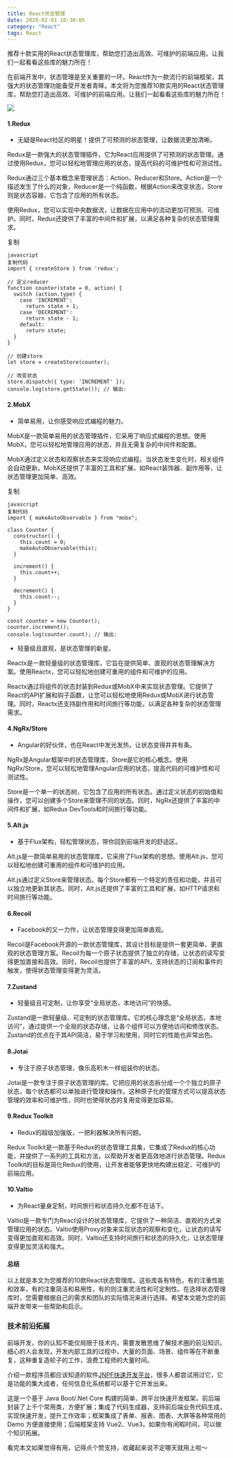 ```yaml
---
title: React状态管理
date: 2020-02-01 10:30:05
category: "React"
tags: React
---
```

推荐十款实用的React状态管理库，帮助您打造出高效、可维护的前端应用。让我们一起看看这些库的魅力所在！

在前端开发中，状态管理是至关重要的一环。React作为一款流行的前端框架，其强大的状态管理功能备受开发者青睐。本文将为您推荐10款实用的React状态管理库，帮助您打造出高效、可维护的前端应用。让我们一起看看这些库的魅力所在！

![](https://p3-juejin.byteimg.com/tos-cn-i-k3u1fbpfcp/37a5ba1028a94fbd9cdee6fbc2af585a~tplv-k3u1fbpfcp-jj-mark:0:0:0:0:q75.image#?w=706&h=382&s=11338&e=webp&b=e2e0e6)

#### 1.Redux

- 无疑是React社区的明星！提供了可预测的状态管理，让数据流更加清晰。

Redux是一款强大的状态管理插件，它为React应用提供了可预测的状态管理。通过使用Redux，您可以轻松地管理应用的状态，提高代码的可维护性和可测试性。

Redux通过三个基本概念来管理状态：Action、Reducer和Store。Action是一个描述发生了什么的对象，Reducer是一个纯函数，根据Action来改变状态，Store则是状态容器，它包含了应用的所有状态。

使用Redux，您可以实现中央数据流，让数据在应用中的流动更加可预测、可维护。同时，Redux还提供了丰富的中间件和扩展，以满足各种复杂的状态管理需求。

复制

```
javascript
复制代码
import { createStore } from 'redux';  
  
// 定义reducer  
function counter(state = 0, action) {  
  switch (action.type) {  
    case 'INCREMENT':  
      return state + 1;  
    case 'DECREMENT':  
      return state - 1;  
    default:  
      return state;  
  }  
}  
  
// 创建store  
let store = createStore(counter);  
  
// 改变状态  
store.dispatch({ type: 'INCREMENT' });  
console.log(store.getState()); // 输出: 
```

#### 2.MobX

- 简单易用，让你感受响应式编程的魅力。

MobX是一款简单易用的状态管理插件，它采用了响应式编程的思想。使用MobX，您可以轻松地管理应用的状态，并且无需复杂的中间件和配置。

MobX通过定义状态和观察状态来实现响应式编程。当状态发生变化时，相关组件会自动更新。MobX还提供了丰富的工具和扩展，如React装饰器、副作用等，让状态管理更加简单、高效。

复制

```
javascript
复制代码
import { makeAutoObservable } from "mobx";  
  
class Counter {  
  constructor() {  
    this.count = 0;  
    makeAutoObservable(this);  
  }  
  
  increment() {  
    this.count++;  
  }  
    
  decrement() {  
    this.count--;  
  }  
}  
  
const counter = new Counter();  
counter.increment();  
console.log(counter.count); // 输出: 
```

- 轻量级且直观，是状态管理的新星。

Reactx是一款轻量级的状态管理库，它旨在提供简单、直观的状态管理解决方案。使用Reactx，您可以轻松地创建可重用的组件和可维护的应用。

Reactx通过将组件的状态封装到Redux或MobX中来实现状态管理。它提供了React的API扩展和钩子函数，让您可以轻松地使用Redux或MobX进行状态管理。同时，Reactx还支持副作用和时间旅行等功能，以满足各种复杂的状态管理需求。

#### 4.NgRx/Store

- Angular的好伙伴，也在React中发光发热，让状态变得井井有条。

NgRx是Angular框架中的状态管理库，Store是它的核心概念。使用NgRx/Store，您可以轻松地管理Angular应用的状态，提高代码的可维护性和可测试性。

Store是一个单一的状态树，它包含了应用的所有状态。通过定义状态的初始值和操作，您可以创建多个Store来管理不同的状态。同时，NgRx还提供了丰富的中间件和扩展，如Redux DevTools和时间旅行等功能。

#### 5.Alt.js

- 基于Flux架构，轻松管理状态，带你回到前端开发的舒适区。

Alt.js是一款简单易用的状态管理库，它采用了Flux架构的思想。使用Alt.js，您可以轻松地创建可重用的组件和可维护的应用。

Alt.js通过定义Store来管理状态。每个Store都有一个特定的责任和功能，并且可以独立地更新其状态。同时，Alt.js还提供了丰富的工具和扩展，如HTTP请求和时间旅行等功能。

#### 6.Recoil

- Facebook的又一力作，让状态管理变得更加简单直观。

Recoil是Facebook开源的一款状态管理库，其设计目标是提供一套更简单、更直观的状态管理方案。Recoil为每一个原子状态提供了独立的存储，让状态的读写变得更加直接和高效。同时，Recoil也提供了丰富的API，支持状态的订阅和事件的触发，使得状态管理变得更为灵活。

#### 7.Zustand

- 轻量级且可定制，让你享受“全局状态，本地访问”的快感。

Zustand是一款轻量级、可定制的状态管理库。它的核心理念是“全局状态，本地访问”，通过提供一个全局的状态存储，让各个组件可以方便地访问和修改状态。Zustand的优点在于其API简洁，易于学习和使用，同时它的性能也非常出色。

#### 8.Jotai

- 专注于原子状态管理，像乐高积木一样组装你的状态。

Jotai是一款专注于原子状态管理的库。它把应用的状态拆分成一个个独立的原子状态，每个状态都可以单独进行管理和操作。这种原子化的管理方式可以提高状态管理的效率和可维护性，同时也使得状态的复用变得更加容易。

#### 9.Redux Toolkit

- Redux的超级加强版，一把利器解决所有问题。

Redux Toolkit是一款基于Redux的状态管理工具集，它集成了Redux的核心功能，并提供了一系列的工具和方法，以帮助开发者更高效地进行状态管理。Redux Toolkit的目标是简化Redux的使用，让开发者能够更快地构建出稳定、可维护的前端应用。

#### 10.Valtio

- 为React量身定制，时间旅行和状态持久化都不在话下。

Valtio是一款专门为React设计的状态管理库，它提供了一种简洁、直观的方式来管理应用的状态。Valtio使用Proxy对象来实现状态的观察和变化，让状态的读写变得更加直观和高效。同时，Valtio还支持时间旅行和状态的持久化，让状态管理变得更加灵活和强大。

#### 总结

以上就是本文为您推荐的10款React状态管理库。这些库各有特色，有的注重性能和效率，有的注重简洁和易用性，有的则注重灵活性和可定制性。在选择状态管理库时，您需要根据自己的需求和团队的实际情况来进行选择。希望本文能为您的前端开发带来一些帮助和启示。

### 技术前沿拓展

前端开发，你的认知不能仅局限于技术内，需要发散思维了解技术圈的前沿知识。细心的人会发现，开发内部工具的过程中，大量的页面、场景、组件等在不断重复，这种重复造轮子的工作，浪费工程师的大量时间。

介绍一款程序员都应该知道的软件[JNPF快速开发平台](https://link.juejin.cn?target=https%3A%2F%2Fwww.jnpfsoft.com%2F%3Fjuejinxl "https://www.jnpfsoft.com/?juejinxl")，很多人都尝试用过它，它是功能的集大成者，任何信息化系统都可以基于它开发出来。

这是一个基于 Java Boot/.Net Core 构建的简单、跨平台快速开发框架。前后端封装了上千个常用类，方便扩展；集成了代码生成器，支持前后端业务代码生成，实现快速开发，提升工作效率；框架集成了表单、报表、图表、大屏等各种常用的 Demo 方便直接使用；后端框架支持 Vue2、Vue3。如果你有闲暇时间，可以做个知识拓展。

看完本文如果觉得有用，记得点个赞支持，收藏起来说不定哪天就用上啦～

 

